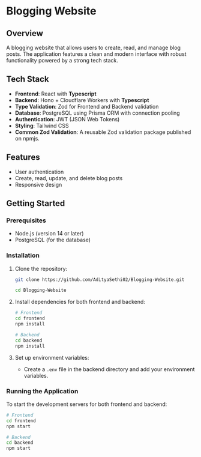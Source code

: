 # Blogging Website

## Overview
A blogging website that allows users to create, read, and manage blog posts. The application features a clean and modern interface with robust functionality powered by a strong tech stack.

## Tech Stack
- **Frontend**: React with **Typescript**
- **Backend**: Hono + Cloudflare Workers with **Typescript**
- **Type Validation**: Zod for Frontend and Backend validation
- **Database**: PostgreSQL using Prisma ORM with connection pooling
- **Authentication**: JWT (JSON Web Tokens)
- **Styling**: Tailwind CSS
- **Common Zod Validation**: A reusable Zod validation package published on npmjs.

## Features
- User authentication
- Create, read, update, and delete blog posts
- Responsive design

## Getting Started

### Prerequisites
- Node.js (version 14 or later)
- PostgreSQL (for the database)

### Installation
1. Clone the repository:
   ```bash
   git clone https://github.com/AdityaSethi02/Blogging-Website.git

   cd Blogging-Website
   ```

2. Install dependencies for both frontend and backend:
   ```bash
   # Frontend
   cd frontend
   npm install

   # Backend
   cd backend
   npm install
   ```

3. Set up environment variables:
   - Create a `.env` file in the backend directory and add your environment variables.

### Running the Application
To start the development servers for both frontend and backend:
```bash
# Frontend
cd frontend
npm start

# Backend
cd backend
npm start
```